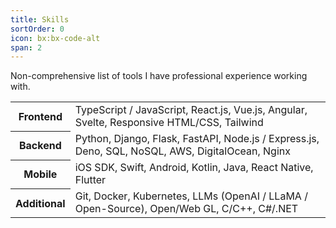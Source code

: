 ```yaml
---
title: Skills
sortOrder: 0
icon: bx:bx-code-alt
span: 2
---
```

<!-- 
  Skills:
  - Frontend
    - TypeScript / JavaScript
    - React.js
    - Vue.js
    - Angular
    - Svelte
    - Responsive HTML/CSS
    - Tailwind
  - Backend
    - Python
    - Django, Flask, FastAPI
    - Node.js / Express.js
    - Deno
    - SQL
    - NoSQL
    - AWS, DigitalOcean
    - Nginx
  - Mobile
    - iOS SDK
    - Swift
    - Android
    - Kotlin
    - Java
    - React Native
    - Flutter
  - Additional
    - Git
    - Docker
    - Kubernetes
    - LLMs (OpenAI / LLaMA / Open-Source)
    - Open/Web GL
    - C/C++
    - C#/.NET -->

Non-comprehensive list of tools I have professional experience working with. 

<table>
  <tr>
    <th>Frontend</th>
    <td>TypeScript / JavaScript, React.js, Vue.js, Angular, Svelte, Responsive HTML/CSS, Tailwind</td>
  </tr>
  <tr>
    <th>Backend</th>
    <td>Python, Django, Flask, FastAPI, Node.js / Express.js, Deno, SQL, NoSQL, AWS, DigitalOcean, Nginx</td>
  </tr>
  <tr>
    <th>Mobile</th>
    <td>iOS SDK, Swift, Android, Kotlin, Java, React Native, Flutter</td>
  </tr>
  <tr>
    <th>Additional</th>
    <td>Git, Docker, Kubernetes, LLMs (OpenAI / LLaMA / Open-Source), Open/Web GL, C/C++, C#/.NET</td>
  </tr>
</table>